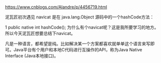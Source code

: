 https://www.cnblogs.com/Alandre/p/4456719.html

泥瓦匠初次遇见 navicat 是在 java.lang.Object 源码中的一个hashCode方法：

1
public native int hashCode();
    为什么有个navicat呢？这是我所要学习的地方。所以今天泥瓦匠想要总结下navicat。


凡是一种语言，都希望是纯。比如解决某一个方案都喜欢就单单这个语言来写即可。Java平台有个用户和本地C代码进行互操作的API，称为Java Native Interface (Java本地接口)。